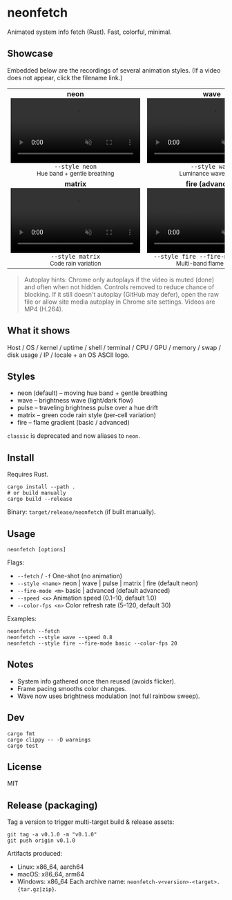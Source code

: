 # neonfetch

Animated system info fetch (Rust). Fast, colorful, minimal.

## Showcase
Embedded below are the recordings of several animation styles. (If a video does not appear, click the filename link.)

<table>
	<tr>
		<td align="center" width="50%">
			<b>neon</b><br>
			<video width="300" muted autoplay loop playsinline preload="auto" src="neon.mp4">Your browser can't embed this video. <a href="neon.mp4">Download neon.mp4</a></video><br>
			<code>--style neon</code><br>
			<sub>Hue band + gentle breathing</sub>
		</td>
		<td align="center" width="50%">
			<b>wave</b><br>
			<video width="300" muted autoplay loop playsinline preload="auto" src="wave.mp4">Your browser can't embed this video. <a href="wave.mp4">Download wave.mp4</a></video><br>
			<code>--style wave</code><br>
			<sub>Luminance wave sweep</sub>
		</td>
	</tr>
	<tr>
		<td align="center">
			<b>matrix</b><br>
			<video width="300" muted autoplay loop playsinline preload="auto" src="matrix.mp4">Your browser can't embed this video. <a href="matrix.mp4">Download matrix.mp4</a></video><br>
			<code>--style matrix</code><br>
			<sub>Code rain variation</sub>
		</td>
		<td align="center">
			<b>fire (advanced)</b><br>
			<video width="300" muted autoplay loop playsinline preload="auto" src="fire.mp4">Your browser can't embed this video. <a href="fire.mp4">Download fire.mp4</a></video><br>
			<code>--style fire --fire-mode advanced</code><br>
			<sub>Multi-band flame gradient</sub>
		</td>
	</tr>
</table>

> Autoplay hints: Chrome only autoplays if the video is muted (done) and often when not hidden. Controls removed to reduce chance of blocking. If it still doesn't autoplay (GitHub may defer), open the raw file or allow site media autoplay in Chrome site settings. Videos are MP4 (H.264).

## What it shows
Host / OS / kernel / uptime / shell / terminal / CPU / GPU / memory / swap / disk usage / IP / locale + an OS ASCII logo.

## Styles
- neon (default) – moving hue band + gentle breathing
- wave – brightness wave (light/dark flow)
- pulse – traveling brightness pulse over a hue drift
- matrix – green code rain style (per‑cell variation)
- fire – flame gradient (basic / advanced)

`classic` is deprecated and now aliases to `neon`.

## Install
Requires Rust.

```
cargo install --path .
# or build manually
cargo build --release
```
Binary: `target/release/neonfetch` (if built manually).

## Usage
```
neonfetch [options]
```
Flags:
- `--fetch` / `-f`     One-shot (no animation)
- `--style <name>`     neon | wave | pulse | matrix | fire (default neon)
- `--fire-mode <m>`    basic | advanced (default advanced)
- `--speed <x>`        Animation speed (0.1–10, default 1.0)
- `--color-fps <n>`    Color refresh rate (5–120, default 30)

Examples:
```
neonfetch --fetch
neonfetch --style wave --speed 0.8
neonfetch --style fire --fire-mode basic --color-fps 20
```

## Notes
- System info gathered once then reused (avoids flicker).
- Frame pacing smooths color changes.
- Wave now uses brightness modulation (not full rainbow sweep).

## Dev
```
cargo fmt
cargo clippy -- -D warnings
cargo test
```

## License
MIT

## Release (packaging)
Tag a version to trigger multi-target build & release assets:
```
git tag -a v0.1.0 -m "v0.1.0"
git push origin v0.1.0
```
Artifacts produced:
- Linux: x86_64, aarch64
- macOS: x86_64, arm64
- Windows: x86_64
Each archive name: `neonfetch-v<version>-<target>.{tar.gz|zip}`.
